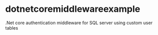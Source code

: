 # dotnetcoremiddlewareexample
.Net core authentication middleware for SQL server using custom user tables
